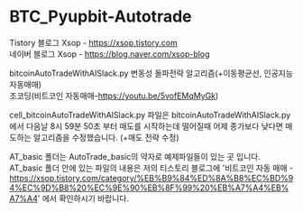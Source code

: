 # BTC_Pyupbit-Autotrade
Tistory 블로그 Xsop - https://xsop.tistory.com  
네이버 블로그 Xsop - https://blog.naver.com/xsop-blog

bitcoinAutoTradeWithAISlack.py 변동성 돌파전략 알고리즘(+이동평균선, 인공지능 자동매매)  
조코딩(비트코인 자동매매-https://youtu.be/5vofEMqMyGk)

cell_bitcoinAutoTradeWithAISlack.py 파일은 bitcoinAutoTradeWithAISlack.py에서 다음날 8시 59분 50초 부터 매도를 시작하는데 떨어질때 어제 종가보다 낮다면 매도하는 알고리즘을 수정했습니다.
(+매도 전략 수정)

AT_basic 폴더는 AutoTrade_basic의 약자로 예제파일들이 있는 곳 입니다.
AT_basic 폴더 안에 있는 파일의 내용은 저의 티스토리 블로그에
'비트코인 자동 매매 - https://xsop.tistory.com/category/%EB%B9%84%ED%8A%B8%EC%BD%94%EC%9D%B8%20%EC%9E%90%EB%8F%99%20%EB%A7%A4%EB%A7%A4' 에서 확인하시기 바랍니다.
